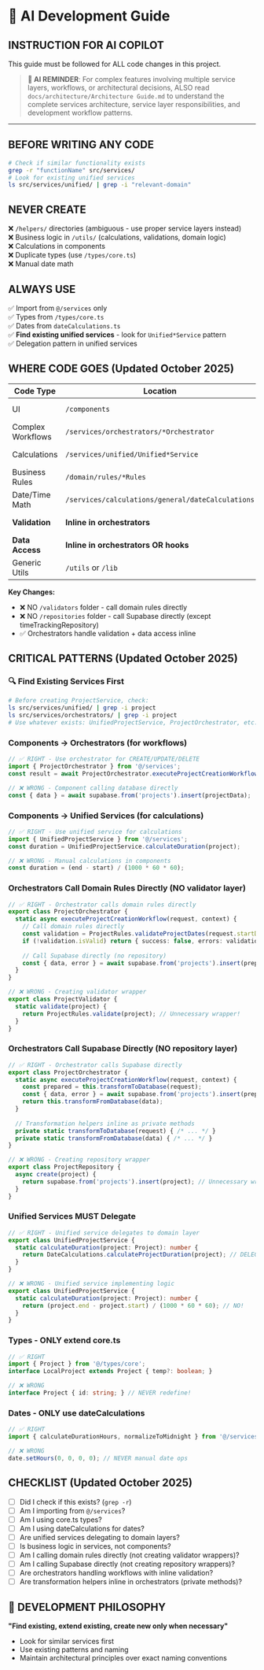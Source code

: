 # 🚨 AI Development Guide

## INSTRUCTION FOR AI COPILOT
This guide must be followed for ALL code changes in this project.

> **🤖 AI REMINDER**: For complex features involving multiple service layers, workflows, or architectural decisions, ALSO read `docs/architecture/Architecture Guide.md` to understand the complete services architecture, service layer responsibilities, and development workflow patterns.

---

## BEFORE WRITING ANY CODE
```bash
# Check if similar functionality exists
grep -r "functionName" src/services/
# Look for existing unified services
ls src/services/unified/ | grep -i "relevant-domain"
```

## NEVER CREATE
❌ `/helpers/` directories (ambiguous - use proper service layers instead)  
❌ Business logic in `/utils/` (calculations, validations, domain logic)  
❌ Calculations in components  
❌ Duplicate types (use `/types/core.ts`)  
❌ Manual date math  

## ALWAYS USE
✅ Import from `@/services` only  
✅ Types from `/types/core.ts`  
✅ Dates from `dateCalculations.ts`  
✅ **Find existing unified services** - look for `Unified*Service` pattern  
✅ Delegation pattern in unified services  

## WHERE CODE GOES (Updated October 2025)

| Code Type | Location | Pattern | Example |
|-----------|----------|---------|---------|
| UI | `/components` | Call orchestrators or unified services | `<div>{UnifiedXService.getData()}</div>` |
| Complex Workflows | `/services/orchestrators/*Orchestrator` | CREATE/UPDATE/DELETE with validation | `ProjectOrchestrator.executeProjectCreationWorkflow()` |
| Calculations | `/services/unified/Unified*Service` | READ/TRANSFORM operations | `UnifiedProjectService.calculateDuration()` |
| Business Rules | `/domain/rules/*Rules` | Single source of truth | `ProjectRules.validateProjectDates()` |
| Date/Time Math | `/services/calculations/general/dateCalculations` | Pure calculations | `calculateDurationHours()` |
| **Validation** | **Inline in orchestrators** | **Call domain rules directly** | `ProjectRules.validate()` (NO validator layer) |
| **Data Access** | **Inline in orchestrators OR hooks** | **Direct Supabase calls** | `supabase.from('projects').insert()` (NO repository layer) |
| Generic Utils | `/utils` or `/lib` | Framework helpers | `cn()`, `formatCurrency()`, `debounce()` |

**Key Changes:**
- ❌ NO `/validators` folder - call domain rules directly
- ❌ NO `/repositories` folder - call Supabase directly (except timeTrackingRepository)
- ✅ Orchestrators handle validation + data access inline

## CRITICAL PATTERNS (Updated October 2025)

### 🔍 Find Existing Services First
```bash
# Before creating ProjectService, check:
ls src/services/unified/ | grep -i project
ls src/services/orchestrators/ | grep -i project
# Use whatever exists: UnifiedProjectService, ProjectOrchestrator, etc.
```

### Components → Orchestrators (for workflows)
```typescript
// ✅ RIGHT - Use orchestrator for CREATE/UPDATE/DELETE
import { ProjectOrchestrator } from '@/services';
const result = await ProjectOrchestrator.executeProjectCreationWorkflow(data, context);

// ❌ WRONG - Component calling database directly
const { data } = await supabase.from('projects').insert(projectData);
```

### Components → Unified Services (for calculations)
```typescript
// ✅ RIGHT - Use unified service for calculations
import { UnifiedProjectService } from '@/services';
const duration = UnifiedProjectService.calculateDuration(project);

// ❌ WRONG - Manual calculations in components  
const duration = (end - start) / (1000 * 60 * 60);
```

### Orchestrators Call Domain Rules Directly (NO validator layer)
```typescript
// ✅ RIGHT - Orchestrator calls domain rules directly
export class ProjectOrchestrator {
  static async executeProjectCreationWorkflow(request, context) {
    // Call domain rules directly
    const validation = ProjectRules.validateProjectDates(request.startDate, request.endDate);
    if (!validation.isValid) return { success: false, errors: validation.errors };
    
    // Call Supabase directly (no repository)
    const { data, error } = await supabase.from('projects').insert(prepared);
  }
}

// ❌ WRONG - Creating validator wrapper
export class ProjectValidator {
  static validate(project) {
    return ProjectRules.validate(project); // Unnecessary wrapper!
  }
}
```

### Orchestrators Call Supabase Directly (NO repository layer)
```typescript
// ✅ RIGHT - Orchestrator calls Supabase directly
export class ProjectOrchestrator {
  static async executeProjectCreationWorkflow(request, context) {
    const prepared = this.transformToDatabase(request);
    const { data, error } = await supabase.from('projects').insert(prepared).select().single();
    return this.transformFromDatabase(data);
  }
  
  // Transformation helpers inline as private methods
  private static transformToDatabase(request) { /* ... */ }
  private static transformFromDatabase(data) { /* ... */ }
}

// ❌ WRONG - Creating repository wrapper
export class ProjectRepository {
  async create(project) {
    return supabase.from('projects').insert(project); // Unnecessary wrapper!
  }
}
```

### Unified Services MUST Delegate
```typescript
// ✅ RIGHT - Unified service delegates to domain layer
export class UnifiedProjectService {
  static calculateDuration(project: Project): number {
    return DateCalculations.calculateProjectDuration(project); // DELEGATE!
  }
}

// ❌ WRONG - Unified service implementing logic
export class UnifiedProjectService {
  static calculateDuration(project: Project): number {
    return (project.end - project.start) / (1000 * 60 * 60); // NO!
  }
}
```

### Types - ONLY extend core.ts
```typescript
// ✅ RIGHT
import { Project } from '@/types/core';
interface LocalProject extends Project { temp?: boolean; }

// ❌ WRONG
interface Project { id: string; } // NEVER redefine!
```

### Dates - ONLY use dateCalculations
```typescript
// ✅ RIGHT
import { calculateDurationHours, normalizeToMidnight } from '@/services';

// ❌ WRONG  
date.setHours(0, 0, 0, 0); // NEVER manual date ops
```

## CHECKLIST (Updated October 2025)
- [ ] Did I check if this exists? (`grep -r`)
- [ ] Am I importing from `@/services`?
- [ ] Am I using core.ts types?
- [ ] Am I using dateCalculations for dates?
- [ ] Are unified services delegating to domain layers?
- [ ] Is business logic in services, not components?
- [ ] Am I calling domain rules directly (not creating validator wrappers)?
- [ ] Am I calling Supabase directly (not creating repository wrappers)?
- [ ] Are orchestrators handling workflows with inline validation?
- [ ] Are transformation helpers inline in orchestrators (private methods)?

## 🎯 DEVELOPMENT PHILOSOPHY
**"Find existing, extend existing, create new only when necessary"**
- Look for similar services first
- Use existing patterns and naming
- Maintain architectural principles over exact naming conventions
